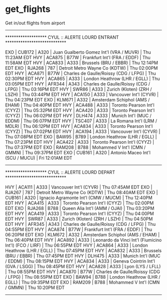 # get_flights
Get in/out flights from airport


---
******************* CYUL :: ALERTE LOURD ENTRANT ****************************

EXO |  CUB172 | A320 | Juan Gualberto Gomez Int'l (VRA / MUVR) | Thu 11:23AM EDT
HVY |  ACA875 | B77W | Frankfurt Int'l (FRA / EDDF) | Thu 11:58AM EDT
HVY |  ACA833 | A333 | Brussels (BRU / EBBR) | Thu 12:14PM EDT
EXO |  RJA268 | 787 | Detroit Metro Wayne Co (KDTW) | Thu 02:00PM EDT
HVY |  ACA871 | B77W | Charles de Gaulle/Roissy (CDG / LFPG) | Thu 02:30PM EDT
HVY |  ACA865 | A333 | London Heathrow (LHR / EGLL) | Thu 03:05PM EDT
HVY |  AFR344 | A343 | Charles de Gaulle/Roissy (CDG / LFPG) | Thu 03:16PM EDT
HVY |  SWR86 | A333 | Zurich (Kloten) (ZRH / LSZH) | Thu 03:44PM EDT
HVY |  ACA150 | A333 | Vancouver Int'l (CYVR) | Thu 04:23PM EDT
EXO |  KLM671 | A332 | Amsterdam Schiphol (AMS / EHAM) | Thu 04:40PM EDT
HVY |  ACA488 | A333 | Toronto Pearson Int'l (CYYZ) | Thu 05:32PM EDT
HVY |  ACA420 | A333 | Toronto Pearson Int'l (CYYZ) | Thu 06:02PM EDT
HVY |  DLH474 | A333 | Munich Int'l (MUC / EDDM) | Thu 06:07PM EDT
HVY |  TSC407 | A333 | La Romana Int'l (LRM / MDLR) | Thu 06:12PM EDT
HVY |  ACA834 | A333 | Toronto Pearson Int'l (CYYZ) | Thu 07:02PM EDT
HVY |  ACA194 | A333 | Vancouver Int'l (CYVR) | Thu 07:08PM EDT
EXO |  BAW95 | B789 | London Heathrow (LHR / EGLL) | Thu 07:23PM EDT
HVY |  ACA422 | A333 | Toronto Pearson Int'l (CYYZ) | Thu 07:37PM EDT
EXO |  RAM208 | B788 | Mohammed V Int'l (CMN / GMMN) | Thu 09:37PM EDT
EXO |  CUB161 | A320 | Antonio Maceo Int'l (SCU / MUCU) | Fri 12:01AM EDT


***********************************************************************


******************* CYUL :: ALERTE LOURD DEPART  ****************************

HVY |  ACA111 | A333 | Vancouver Int'l (CYVR) | Thu 07:45AM EDT
EXO |  RJA267 | 787 | Detroit Metro Wayne Co (KDTW) | Thu 08:40AM EDT
EXO |  CUB161 | A320 | Ignacio Agramonte Int'l (CMW / MUCM) | Thu 12:40PM EDT
HVY |  ACA415 | A333 | Toronto Pearson Int'l (CYYZ) | Thu 02:00PM EDT
EXO |  RJA268 | B788 | Queen Alia Int'l (AMM / OJAI) | Thu 03:20PM EDT
HVY |  ACA419 | A333 | Toronto Pearson Int'l (CYYZ) | Thu 04:00PM EDT
HVY |  SWR87 | A333 | Zurich (Kloten) (ZRH / LSZH) | Thu 04:50PM EDT
HVY |  AFR345 | A343 | Charles de Gaulle/Roissy (CDG / LFPG) | Thu 04:55PM EDT
HVY |  ACA874 | B77W | Frankfurt Int'l (FRA / EDDF) | Thu 06:20PM EDT
EXO |  KLM672 | A332 | Amsterdam Schiphol (AMS / EHAM) | Thu 06:40PM EDT
HVY |  ACA892 | A333 | Leonardo da Vinci Int'l (Fiumicino Int'l) (FCO / LIRF) | Thu 06:55PM EDT
HVY |  ACA864 | A333 | London Heathrow (LHR / EGLL) | Thu 07:45PM EDT
HVY |  ACA832 | A333 | Brussels (BRU / EBBR) | Thu 07:45PM EDT
HVY |  DLH475 | A333 | Munich Int'l (MUC / EDDM) | Thu 08:15PM EDT
HVY |  ACA834 | A333 | Geneva Cointrin Int'l (GVA / LSGG) | Thu 08:45PM EDT
HVY |  ACA828 | A333 | Lyon (LYS / LFLL) | Thu 08:55PM EDT
HVY |  ACA870 | B77W | Charles de Gaulle/Roissy (CDG / LFPG) | Thu 08:55PM EDT
EXO |  BAW94 | B788 | London Heathrow (LHR / EGLL) | Thu 09:35PM EDT
EXO |  RAM209 | B788 | Mohammed V Int'l (CMN / GMMN) | Thu 10:20PM EDT


***********************************************************************
